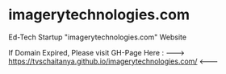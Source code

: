 # imagerytechnologies.com
 Ed-Tech Startup "imagerytechnologies.com" Website

If Domain Expired,
Please visit GH-Page Here : 
--->  https://tvschaitanya.github.io/imagerytechnologies.com/  <---
